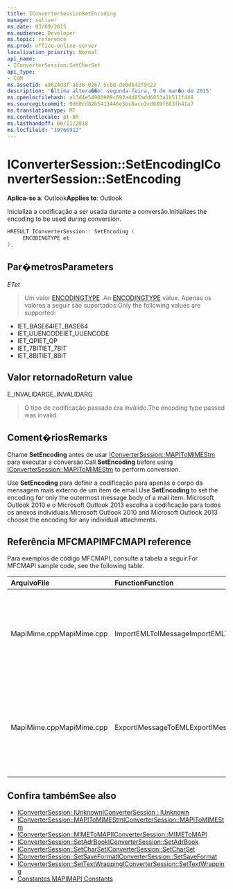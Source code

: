 ```yaml
---
title: IConverterSessionSetEncoding
manager: soliver
ms.date: 03/09/2015
ms.audience: Developer
ms.topic: reference
ms.prod: office-online-server
localization_priority: Normal
api_name:
- IConverterSession.SetCharSet
api_type:
- COM
ms.assetid: a9624d3f-a636-0267-5cbd-de0db42f9c22
description: '�ltima altera��o: segunda-feira, 9 de mar�o de 2015'
ms.openlocfilehash: a13d4e54900989c692add85add6853a1b511f448
ms.sourcegitcommit: 9d60cd82b5413446e5bc8ace2cd689f683fb41a7
ms.translationtype: MT
ms.contentlocale: pt-BR
ms.lasthandoff: 06/11/2018
ms.locfileid: "19766912"
---
```

# <a name="iconvertersessionsetencoding"></a><span data-ttu-id="e9ae5-103">IConverterSession::SetEncoding</span><span class="sxs-lookup"><span data-stu-id="e9ae5-103">IConverterSession::SetEncoding</span></span>

<span data-ttu-id="e9ae5-104">**Aplica-se a**: Outlook</span><span class="sxs-lookup"><span data-stu-id="e9ae5-104">**Applies to**: Outlook</span></span> 
  
<span data-ttu-id="e9ae5-105">Inicializa a codificação a ser usada durante a conversão.</span><span class="sxs-lookup"><span data-stu-id="e9ae5-105">Initializes the encoding to be used during conversion.</span></span>
  
```cpp
HRESULT IConverterSession:: SetEncoding ( 
     ENCODINGTYPE et 
);
```

## <a name="parameters"></a><span data-ttu-id="e9ae5-106">Par�metros</span><span class="sxs-lookup"><span data-stu-id="e9ae5-106">Parameters</span></span>

<span data-ttu-id="e9ae5-107">_ET_</span><span class="sxs-lookup"><span data-stu-id="e9ae5-107">_et_</span></span>
  
> <span data-ttu-id="e9ae5-108">Um valor [ENCODINGTYPE](http://msdn.microsoft.com/pt-br/library/aa374936%28VS.85%29.aspx) .</span><span class="sxs-lookup"><span data-stu-id="e9ae5-108">An [ENCODINGTYPE](http://msdn.microsoft.com/pt-br/library/aa374936%28VS.85%29.aspx) value.</span></span> <span data-ttu-id="e9ae5-109">Apenas os valores a seguir são suportados:</span><span class="sxs-lookup"><span data-stu-id="e9ae5-109">Only the following values are supported:</span></span> 
    
   - <span data-ttu-id="e9ae5-110">IET_BASE64</span><span class="sxs-lookup"><span data-stu-id="e9ae5-110">IET_BASE64</span></span>
   - <span data-ttu-id="e9ae5-111">IET_UUENCODE</span><span class="sxs-lookup"><span data-stu-id="e9ae5-111">IET_UUENCODE</span></span>
   - <span data-ttu-id="e9ae5-112">IET_QP</span><span class="sxs-lookup"><span data-stu-id="e9ae5-112">IET_QP</span></span>
   - <span data-ttu-id="e9ae5-113">IET_7BIT</span><span class="sxs-lookup"><span data-stu-id="e9ae5-113">IET_7BIT</span></span>
   - <span data-ttu-id="e9ae5-114">IET_8BIT</span><span class="sxs-lookup"><span data-stu-id="e9ae5-114">IET_8BIT</span></span>
    
## <a name="return-value"></a><span data-ttu-id="e9ae5-115">Valor retornado</span><span class="sxs-lookup"><span data-stu-id="e9ae5-115">Return value</span></span>

<span data-ttu-id="e9ae5-116">E_INVALIDARG</span><span class="sxs-lookup"><span data-stu-id="e9ae5-116">E_INVALIDARG</span></span>
  
> <span data-ttu-id="e9ae5-117">O tipo de codificação passado era inválido.</span><span class="sxs-lookup"><span data-stu-id="e9ae5-117">The encoding type passed was invalid.</span></span>
    
## <a name="remarks"></a><span data-ttu-id="e9ae5-118">Coment�rios</span><span class="sxs-lookup"><span data-stu-id="e9ae5-118">Remarks</span></span>

<span data-ttu-id="e9ae5-119">Chame **SetEncoding** antes de usar [IConverterSession::MAPIToMIMEStm](iconvertersession-mapitomimestm.md) para executar a conversão.</span><span class="sxs-lookup"><span data-stu-id="e9ae5-119">Call **SetEncoding** before using [IConverterSession::MAPIToMIMEStm](iconvertersession-mapitomimestm.md) to perform conversion.</span></span> 
  
<span data-ttu-id="e9ae5-120">Use **SetEncoding** para definir a codificação para apenas o corpo da mensagem mais externo de um item de email.</span><span class="sxs-lookup"><span data-stu-id="e9ae5-120">Use **SetEncoding** to set the encoding for only the outermost message body of a mail item.</span></span> <span data-ttu-id="e9ae5-121">Microsoft Outlook 2010 e o Microsoft Outlook 2013 escolha a codificação para todos os anexos individuais.</span><span class="sxs-lookup"><span data-stu-id="e9ae5-121">Microsoft Outlook 2010 and Microsoft Outlook 2013 choose the encoding for any individual attachments.</span></span> 
  
## <a name="mfcmapi-reference"></a><span data-ttu-id="e9ae5-122">Referência MFCMAPI</span><span class="sxs-lookup"><span data-stu-id="e9ae5-122">MFCMAPI reference</span></span>

<span data-ttu-id="e9ae5-123">Para exemplos de código MFCMAPI, consulte a tabela a seguir.</span><span class="sxs-lookup"><span data-stu-id="e9ae5-123">For MFCMAPI sample code, see the following table.</span></span>
  
|<span data-ttu-id="e9ae5-124">**Arquivo**</span><span class="sxs-lookup"><span data-stu-id="e9ae5-124">**File**</span></span>|<span data-ttu-id="e9ae5-125">**Function**</span><span class="sxs-lookup"><span data-stu-id="e9ae5-125">**Function**</span></span>|<span data-ttu-id="e9ae5-126">**Comment**</span><span class="sxs-lookup"><span data-stu-id="e9ae5-126">**Comment**</span></span>|
|:-----|:-----|:-----|
|<span data-ttu-id="e9ae5-127">MapiMime.cpp</span><span class="sxs-lookup"><span data-stu-id="e9ae5-127">MapiMime.cpp</span></span>  <br/> |<span data-ttu-id="e9ae5-128">ImportEMLToIMessage</span><span class="sxs-lookup"><span data-stu-id="e9ae5-128">ImportEMLToIMessage</span></span>  <br/> |<span data-ttu-id="e9ae5-129">MFCMAPI usa MimeToMAPI para converter um arquivo EML em uma mensagem MAPI.</span><span class="sxs-lookup"><span data-stu-id="e9ae5-129">MFCMAPI uses MimeToMAPI to convert an EML file to a MAPI message.</span></span>  <br/> |
|<span data-ttu-id="e9ae5-130">MapiMime.cpp</span><span class="sxs-lookup"><span data-stu-id="e9ae5-130">MapiMime.cpp</span></span>  <br/> |<span data-ttu-id="e9ae5-131">ExportIMessageToEML</span><span class="sxs-lookup"><span data-stu-id="e9ae5-131">ExportIMessageToEML</span></span>  <br/> |<span data-ttu-id="e9ae5-132">MFCMAPI usa MAPIToMIMEStm para converter uma mensagem MAPI em um arquivo EML.</span><span class="sxs-lookup"><span data-stu-id="e9ae5-132">MFCMAPI uses MAPIToMIMEStm to convert a MAPI message to an EML file.</span></span>  <br/> |
   
## <a name="see-also"></a><span data-ttu-id="e9ae5-133">Confira também</span><span class="sxs-lookup"><span data-stu-id="e9ae5-133">See also</span></span>

- [<span data-ttu-id="e9ae5-134">IConverterSession: IUnknown</span><span class="sxs-lookup"><span data-stu-id="e9ae5-134">IConverterSession : IUnknown</span></span>](iconvertersessioniunknown.md)
- [<span data-ttu-id="e9ae5-135">IConverterSession::MAPIToMIMEStm</span><span class="sxs-lookup"><span data-stu-id="e9ae5-135">IConverterSession::MAPIToMIMEStm</span></span>](iconvertersession-mapitomimestm.md)
- [<span data-ttu-id="e9ae5-136">IConverterSession::MIMEToMAPI</span><span class="sxs-lookup"><span data-stu-id="e9ae5-136">IConverterSession::MIMEToMAPI</span></span>](iconvertersession-mimetomapi.md)
- [<span data-ttu-id="e9ae5-137">IConverterSession::SetAdrBook</span><span class="sxs-lookup"><span data-stu-id="e9ae5-137">IConverterSession::SetAdrBook</span></span>](iconvertersession-setadrbook.md)
- [<span data-ttu-id="e9ae5-138">IConverterSession::SetCharSet</span><span class="sxs-lookup"><span data-stu-id="e9ae5-138">IConverterSession::SetCharSet</span></span>](iconvertersession-setcharset.md)
- [<span data-ttu-id="e9ae5-139">IConverterSession::SetSaveFormat</span><span class="sxs-lookup"><span data-stu-id="e9ae5-139">IConverterSession::SetSaveFormat</span></span>](iconvertersession-setsaveformat.md)
- [<span data-ttu-id="e9ae5-140">IConverterSession::SetTextWrapping</span><span class="sxs-lookup"><span data-stu-id="e9ae5-140">IConverterSession::SetTextWrapping</span></span>](iconvertersession-settextwrapping.md)
- [<span data-ttu-id="e9ae5-141">Constantes MAPI</span><span class="sxs-lookup"><span data-stu-id="e9ae5-141">MAPI Constants</span></span>](mapi-constants.md)

